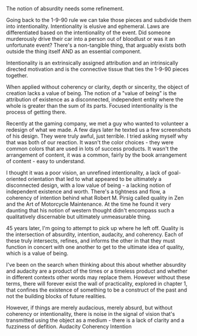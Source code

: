 The notion of absurdity needs some refinement.

Going back to the 1-9-90 rule we can take those pieces and subdivide them into intentionality. Intentionality is elusive and ephemeral.  Laws are differentiated based on the intentionality of the event.  Did someone murderously drive their car into a person out of bloodlust or was it an unfortunate event? There's a non-tangible thing, that arguably exists both outside the thing itself AND as an essential component.

Intentionality is an extrinsically assigned attribution and an intrinsically directed motivation and is the connective tissue that ties the 1-9-90 pieces together.

When applied without coherency or clarity, depth or sincerity, the object of creation lacks a value of being.  The notion of a "value of being" is the attribution of existence as a disconnected, independent entity where the whole is greater than the sum of its parts. Focused intentionality is the process of getting there.

Recently at the gaming company, we met a guy who wanted to volunteer a redesign of what we made. A few days later he texted us a few screenshots of his design. They were truly awful, just terrible. I tried asking myself why that was both of our reaction. It wasn't the color choices - they were common colors that are used in lots of success products. It wasn't the arrangement of content, it was a common, fairly by the book arrangement of content - easy to understand.

I thought it was a poor vision, an unrefined intentionality, a lack of goal-oriented orientation that led to what appeared to be ultimately a disconnected design, with a low value of being - a lacking notion of independent existence and worth.  There's a tightness and flow, a coherency of intention behind what Robert M. Pirsig called quality in Zen and the Art of Motorcycle Maintenance.  At the time he found it very daunting that his notion of western thought didn't encompass such a qualitatively discernable but ultimately unmeasurable thing.

45 years later, I'm going to attempt to pick up where he left off. Quality is the intersection of absurdity, intention, audacity, and coherency. Each of these truly intersects, refines, and informs the other in that they must function in concert with one another to get to the ultimate idea of quality, which is a value of being.

I've been on the search when thinking about this about whether absurdity and audacity are a product of the times or a timeless product and whether in different contexts other words may replace them.  However without these terms, there will forever exist the wall of practicality, explored in chapter 1, that confines the existence of something to be a construct of the past and not the building blocks of future realities.

However, if things are merely audacious, merely absurd, but without coherency or intentionality, there is noise in the signal of vision that's transmitted using the object as a medium - there is a lack of clarity and a fuzziness of defition. 
Audacity
Coherency
Intention
